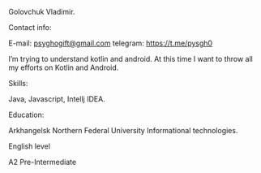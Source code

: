 Golovchuk Vladimir.

Contact info:

  E-mail: psyghogift@gmail.com telegram: https://t.me/pysgh0

  I’m trying to understand kotlin and android. At this time I want to throw all my efforts on Kotlin and Android.

Skills:

  Java, Javascript, Intellj IDEA.

Education:

  Arkhangelsk Northern Federal University Informational technologies.

English level

  A2 Pre-Intermediate
